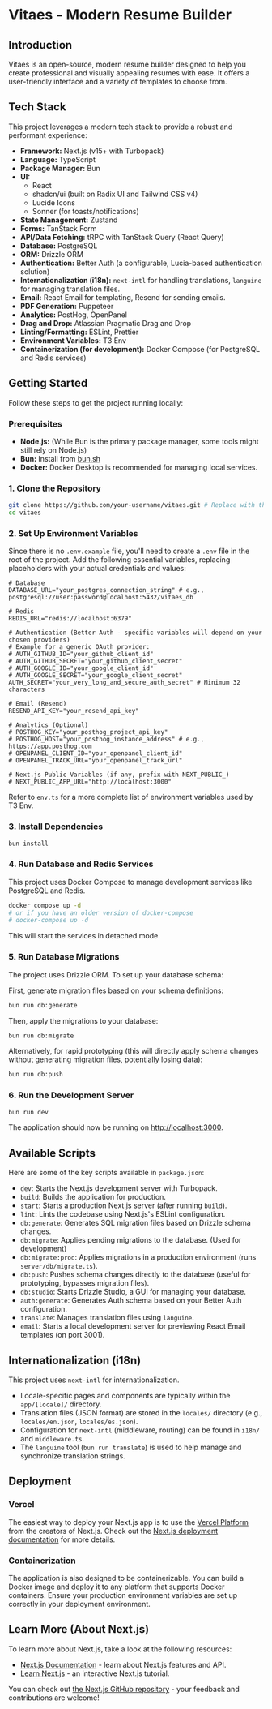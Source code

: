 # Vitaes - Modern Resume Builder

## Introduction

Vitaes is an open-source, modern resume builder designed to help you create professional and visually appealing resumes with ease. It offers a user-friendly interface and a variety of templates to choose from.

## Tech Stack

This project leverages a modern tech stack to provide a robust and performant experience:

*   **Framework:** Next.js (v15+ with Turbopack)
*   **Language:** TypeScript
*   **Package Manager:** Bun
*   **UI:**
    *   React
    *   shadcn/ui (built on Radix UI and Tailwind CSS v4)
    *   Lucide Icons
    *   Sonner (for toasts/notifications)
*   **State Management:** Zustand
*   **Forms:** TanStack Form
*   **API/Data Fetching:** tRPC with TanStack Query (React Query)
*   **Database:** PostgreSQL
*   **ORM:** Drizzle ORM
*   **Authentication:** Better Auth (a configurable, Lucia-based authentication solution)
*   **Internationalization (i18n):** `next-intl` for handling translations, `languine` for managing translation files.
*   **Email:** React Email for templating, Resend for sending emails.
*   **PDF Generation:** Puppeteer
*   **Analytics:** PostHog, OpenPanel
*   **Drag and Drop:** Atlassian Pragmatic Drag and Drop
*   **Linting/Formatting:** ESLint, Prettier
*   **Environment Variables:** T3 Env
*   **Containerization (for development):** Docker Compose (for PostgreSQL and Redis services)

## Getting Started

Follow these steps to get the project running locally:

### Prerequisites

*   **Node.js:** (While Bun is the primary package manager, some tools might still rely on Node.js)
*   **Bun:** Install from [bun.sh](https://bun.sh/)
*   **Docker:** Docker Desktop is recommended for managing local services.

### 1. Clone the Repository

```bash
git clone https://github.com/your-username/vitaes.git # Replace with the actual repository URL
cd vitaes
```

### 2. Set Up Environment Variables

Since there is no `.env.example` file, you'll need to create a `.env` file in the root of the project. Add the following essential variables, replacing placeholders with your actual credentials and values:

```env
# Database
DATABASE_URL="your_postgres_connection_string" # e.g., postgresql://user:password@localhost:5432/vitaes_db

# Redis
REDIS_URL="redis://localhost:6379"

# Authentication (Better Auth - specific variables will depend on your chosen providers)
# Example for a generic OAuth provider:
# AUTH_GITHUB_ID="your_github_client_id"
# AUTH_GITHUB_SECRET="your_github_client_secret"
# AUTH_GOOGLE_ID="your_google_client_id"
# AUTH_GOOGLE_SECRET="your_google_client_secret"
AUTH_SECRET="your_very_long_and_secure_auth_secret" # Minimum 32 characters

# Email (Resend)
RESEND_API_KEY="your_resend_api_key"

# Analytics (Optional)
# POSTHOG_KEY="your_posthog_project_api_key"
# POSTHOG_HOST="your_posthog_instance_address" # e.g., https://app.posthog.com
# OPENPANEL_CLIENT_ID="your_openpanel_client_id"
# OPENPANEL_TRACK_URL="your_openpanel_track_url"

# Next.js Public Variables (if any, prefix with NEXT_PUBLIC_)
# NEXT_PUBLIC_APP_URL="http://localhost:3000"
```
Refer to `env.ts` for a more complete list of environment variables used by T3 Env.

### 3. Install Dependencies

```bash
bun install
```

### 4. Run Database and Redis Services

This project uses Docker Compose to manage development services like PostgreSQL and Redis.

```bash
docker compose up -d
# or if you have an older version of docker-compose
# docker-compose up -d
```
This will start the services in detached mode.

### 5. Run Database Migrations

The project uses Drizzle ORM. To set up your database schema:

First, generate migration files based on your schema definitions:
```bash
bun run db:generate
```

Then, apply the migrations to your database:
```bash
bun run db:migrate
```

Alternatively, for rapid prototyping (this will directly apply schema changes without generating migration files, potentially losing data):
```bash
bun run db:push
```

### 6. Run the Development Server

```bash
bun run dev
```

The application should now be running on [http://localhost:3000](http://localhost:3000).

## Available Scripts

Here are some of the key scripts available in `package.json`:

*   `dev`: Starts the Next.js development server with Turbopack.
*   `build`: Builds the application for production.
*   `start`: Starts a production Next.js server (after running `build`).
*   `lint`: Lints the codebase using Next.js's ESLint configuration.
*   `db:generate`: Generates SQL migration files based on Drizzle schema changes.
*   `db:migrate`: Applies pending migrations to the database. (Used for development)
*   `db:migrate:prod`: Applies migrations in a production environment (runs `server/db/migrate.ts`).
*   `db:push`: Pushes schema changes directly to the database (useful for prototyping, bypasses migration files).
*   `db:studio`: Starts Drizzle Studio, a GUI for managing your database.
*   `auth:generate`: Generates Auth schema based on your Better Auth configuration.
*   `translate`: Manages translation files using `languine`.
*   `email`: Starts a local development server for previewing React Email templates (on port 3001).

## Internationalization (i18n)

This project uses `next-intl` for internationalization.
*   Locale-specific pages and components are typically within the `app/[locale]/` directory.
*   Translation files (JSON format) are stored in the `locales/` directory (e.g., `locales/en.json`, `locales/es.json`).
*   Configuration for `next-intl` (middleware, routing) can be found in `i18n/` and `middleware.ts`.
*   The `languine` tool (`bun run translate`) is used to help manage and synchronize translation strings.

## Deployment

### Vercel

The easiest way to deploy your Next.js app is to use the [Vercel Platform](https://vercel.com/new?utm_medium=default-template&filter=next.js&utm_source=create-next-app&utm_campaign=create-next-app-readme) from the creators of Next.js. Check out the [Next.js deployment documentation](https://nextjs.org/docs/app/building-your-application/deploying) for more details.

### Containerization

The application is also designed to be containerizable. You can build a Docker image and deploy it to any platform that supports Docker containers. Ensure your production environment variables are set up correctly in your deployment environment.

## Learn More (About Next.js)

To learn more about Next.js, take a look at the following resources:

- [Next.js Documentation](https://nextjs.org/docs) - learn about Next.js features and API.
- [Learn Next.js](https://nextjs.org/learn) - an interactive Next.js tutorial.

You can check out [the Next.js GitHub repository](https://github.com/vercel/next.js) - your feedback and contributions are welcome!
